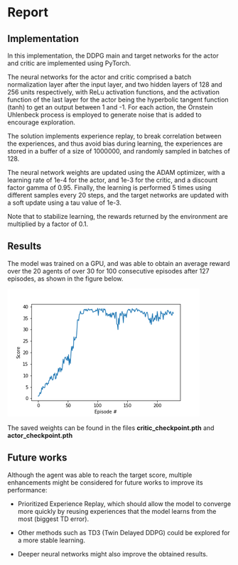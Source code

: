 # Report

## Implementation
In this implementation, the DDPG main and target networks for the actor and critic are implemented using PyTorch. 

The neural networks for the actor and critic comprised a batch normalization layer after the input layer, and two hidden layers of 128 and 256 units respectively, with ReLu activation functions, and the activation function of the last layer for the actor being the hyperbolic tangent function (tanh) to get an output between 1 and -1. For each action, the Ornstein Uhlenbeck process is employed to generate noise that is added to encourage exploration.

The solution implements experience replay, to break correlation between the experiences, and thus avoid bias during learning, the experiences are stored in a buffer of a size of 1000000, and randomly sampled in batches of 128.

The neural network weights are updated using the ADAM optimizer, with a learning rate of 1e-4 for the actor, and 1e-3 for the critic, and a discount factor gamma of 0.95. Finally, the learning is performed 5 times using different samples every 20 steps, and the target networks are updated with a soft update using a tau value of 1e-3.

Note that to stabilize learning, the rewards returned by the environment are multiplied by a factor of 0.1. 
## Results
The model was trained on a GPU, and was able to obtain an average reward over the 20 agents of over 30 for 100 consecutive episodes after 127 episodes, as shown in the figure below.

![alt text](https://github.com/nassimatoumi/DDPG-Continuous-Control/blob/d43202de07b882d4c65590dbbf268d01f7328995/Scores.png)

The saved weights can be found in the files **critic_checkpoint.pth** and **actor_checkpoint.pth** 

## Future works
Although the agent was able to reach the target score, multiple enhancements might be considered for future works to improve its performance:
- Prioritized Experience Replay, which should allow the model to converge more quickly by reusing experiences that the model learns from the most (biggest TD error). 

- Other methods such as TD3 (Twin Delayed DDPG) could be explored for a more stable learning.

- Deeper neural networks might also improve the obtained results.
